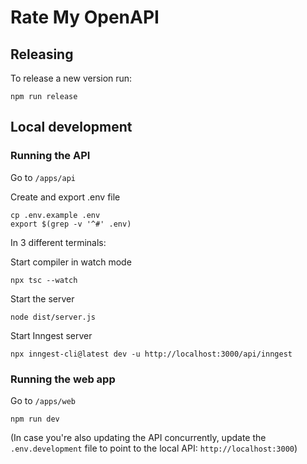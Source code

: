 # Rate My OpenAPI

## Releasing

To release a new version run:

```
npm run release
```

## Local development

### Running the API

Go to `/apps/api`

Create and export .env file

```
cp .env.example .env
export $(grep -v '^#' .env)
```

In 3 different terminals:

Start compiler in watch mode

```
npx tsc --watch
```

Start the server

```
node dist/server.js
```

Start Inngest server

```
npx inngest-cli@latest dev -u http://localhost:3000/api/inngest
```

### Running the web app

Go to `/apps/web`

```
npm run dev
```

(In case you're also updating the API concurrently, update the
`.env.development` file to point to the local API: `http://localhost:3000`)
